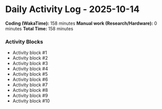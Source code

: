 # Daily Activity Log - 2025-10-14

**Coding (WakaTime):** 158 minutes
**Manual work (Research/Hardware):** 0 minutes
**Total Time:** 158 minutes

### Activity Blocks
- Activity block #1
- Activity block #2
- Activity block #3
- Activity block #4
- Activity block #5
- Activity block #6
- Activity block #7
- Activity block #8
- Activity block #9
- Activity block #10
